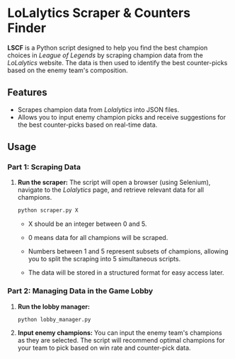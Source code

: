 # LoLalytics Scraper & Counters Finder

**LSCF** is a Python script designed to help you find the best champion choices in *League of Legends* by scraping champion data from the *LoLalytics* website. The data is then used to identify the best counter-picks based on the enemy team's composition.

## Features
- Scrapes champion data from *Lolalytics* into JSON files.
- Allows you to input enemy champion picks and receive suggestions for the best counter-picks based on real-time data.

## Usage

### Part 1: Scraping Data

1. **Run the scraper:**
   The script will open a browser (using Selenium), navigate to the *Lolalytics* page, and retrieve relevant data for all champions.
   
   ```bash
   python scraper.py X
   ```
   - X should be an integer between 0 and 5.
   - 0 means data for all champions will be scraped.
   - Numbers between 1 and 5 represent subsets of champions, allowing you to split the scraping into 5 simultaneous scripts.

   - The data will be stored in a structured format for easy access later.

### Part 2: Managing Data in the Game Lobby

1. **Run the lobby manager:**
   ```bash
   python lobby_manager.py
   ```

2. **Input enemy champions:**
   You can input the enemy team's champions as they are selected. The script will recommend optimal champions for your team to pick based on win rate and counter-pick data.
